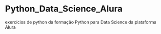 # Python_Data_Science_Alura
exercícios de python da formação Python para Data Science da plataforma Alura
